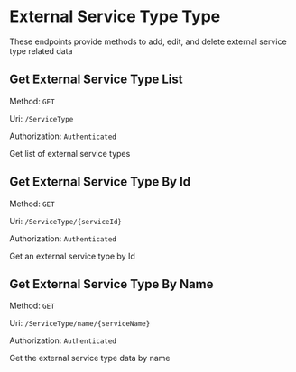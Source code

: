 # External Service Type Type

These endpoints provide methods to add, edit, and delete external service type related data

## Get External Service Type List
Method: `GET`

Uri: `/ServiceType`

Authorization: `Authenticated`

Get list of external service types

## Get External Service Type By Id
Method: `GET`

Uri: `/ServiceType/{serviceId}`

Authorization: `Authenticated`

Get an external service type by Id

## Get External Service Type By Name
Method: `GET`

Uri: `/ServiceType/name/{serviceName}`

Authorization: `Authenticated`

Get the external service type data by name
